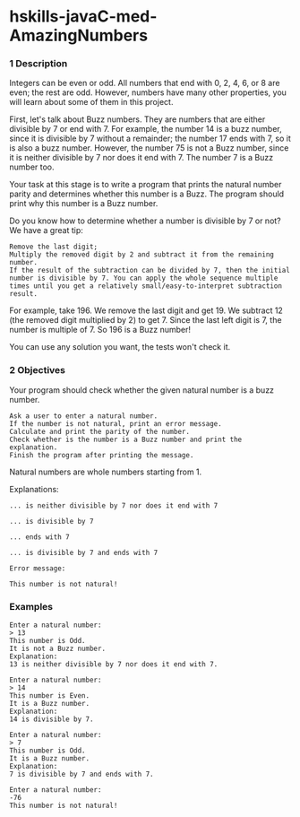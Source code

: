# hskills-javaC-med-AmazingNumbers
### 1 Description ###

Integers can be even or odd. All numbers that end with 0, 2, 4, 6, or 8 are even; the rest are odd. However, numbers have many other properties, you will learn about some of them in this project.

First, let's talk about Buzz numbers. They are numbers that are either divisible by 7 or end with 7. For example, the number 14 is a buzz number, since it is divisible by 7 without a remainder; the number 17 ends with 7, so it is also a buzz number. However, the number 75 is not a Buzz number, since it is neither divisible by 7 nor does it end with 7. The number 7 is a Buzz number too.

Your task at this stage is to write a program that prints the natural number parity and determines whether this number is a Buzz. The program should print why this number is a Buzz number.

Do you know how to determine whether a number is divisible by 7 or not? We have a great tip:

    Remove the last digit;
    Multiply the removed digit by 2 and subtract it from the remaining number.
    If the result of the subtraction can be divided by 7, then the initial number is divisible by 7. You can apply the whole sequence multiple times until you get a relatively small/easy-to-interpret subtraction result.

For example, take 196. We remove the last digit and get 19. We subtract 12 (the removed digit multiplied by 2) to get 7. Since the last left digit is 7, the number is multiple of 7. So 196 is a Buzz number!

You can use any solution you want, the tests won't check it.

### 2 Objectives ###

Your program should check whether the given natural number is a buzz number.

    Ask a user to enter a natural number.
    If the number is not natural, print an error message.
    Calculate and print the parity of the number.
    Check whether is the number is a Buzz number and print the explanation.
    Finish the program after printing the message.

Natural numbers are whole numbers starting from 1.

Explanations:

```... is neither divisible by 7 nor does it end with 7```

```... is divisible by 7```

```... ends with 7```

```... is divisible by 7 and ends with 7```

```
Error message:

This number is not natural!
```

### Examples ###

```
Enter a natural number:
> 13
This number is Odd.
It is not a Buzz number.
Explanation:
13 is neither divisible by 7 nor does it end with 7.
```

```
Enter a natural number:
> 14
This number is Even.
It is a Buzz number.
Explanation:
14 is divisible by 7.
```
```
Enter a natural number:
> 7
This number is Odd.
It is a Buzz number.
Explanation:
7 is divisible by 7 and ends with 7.
```

```
Enter a natural number:
-76
This number is not natural!
```
